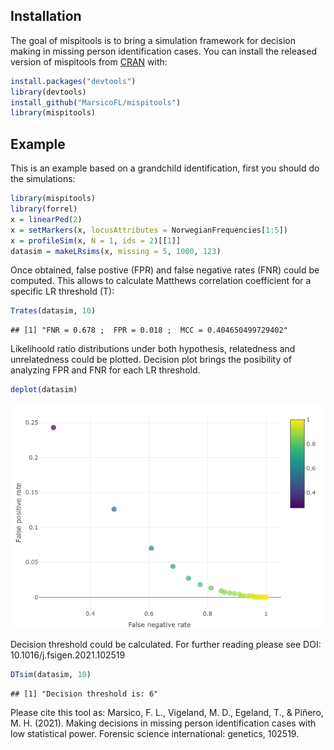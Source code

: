## Installation

The goal of mispitools is to bring a simulation framework for decision
making in missing person identification cases. You can install the
released version of mispitools from [CRAN](https://CRAN.R-project.org)
with:

``` r
install.packages("devtools")
library(devtools)
install_github("MarsicoFL/mispitools")
library(mispitools)
```

## Example

This is an example based on a grandchild identification, first you
should do the simulations:

``` r
library(mispitools)
library(forrel)
x = linearPed(2)
x = setMarkers(x, locusAttributes = NorwegianFrequencies[1:5])
x = profileSim(x, N = 1, ids = 2)[[1]]
datasim = makeLRsims(x, missing = 5, 1000, 123)
```

Once obtained, false postive (FPR) and false negative rates (FNR) could
be computed. This allows to calculate Matthews correlation coefficient
for a specific LR threshold (T):

``` r
Trates(datasim, 10)
```

    ## [1] "FNR = 0.678 ;  FPR = 0.018 ;  MCC = 0.404650499729402"

Likelihoold ratio distributions under both hypothesis, relatedness and
unrelatedness could be plotted. Decision plot brings the posibility of
analyzing FPR and FNR for each LR threshold.

``` r
deplot(datasim)
```

![](README_files/figure-markdown_github/deplot-1.png)

Decision threshold could be calculated. For further reading please see
DOI: 10.1016/j.fsigen.2021.102519

``` r
DTsim(datasim, 10)
```

    ## [1] "Decision threshold is: 6"

Please cite this tool as: Marsico, F. L., Vigeland, M. D., Egeland, T.,
& Piñero, M. H. (2021). Making decisions in missing person
identification cases with low statistical power. Forensic science
international: genetics, 102519.
